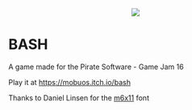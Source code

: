 <div align="center""><img src="https://github.com/user-attachments/assets/5d99f6cd-cdec-403d-9070-26398953be84" /></div>

# BASH
A game made for the Pirate Software - Game Jam 16

Play it at https://mobuos.itch.io/bash

Thanks to Daniel Linsen for the [m6x11](https://managore.itch.io/m6x11) font
